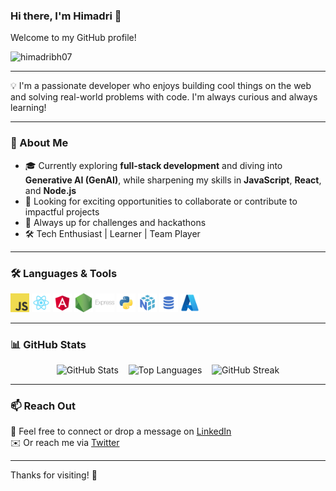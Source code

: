 ### Hi there, I'm Himadri 👋  
Welcome to my GitHub profile!

<p align="left">
  <img src="https://komarev.com/ghpvc/?username=himadribh07&label=Profile%20Views&color=d4af37&style=metal" alt="himadribh07" />
</p>

---

💡 I'm a passionate developer who enjoys building cool things on the web and solving real-world problems with code. I'm always curious and always learning!

---

### 🚀 About Me

- 🎓 Currently exploring **full-stack development** and diving into **Generative AI (GenAI)**, while sharpening my skills in **JavaScript**, **React**, and **Node.js**
- 💼 Looking for exciting opportunities to collaborate or contribute to impactful projects
- 🎯 Always up for challenges and hackathons
- 🛠️ Tech Enthusiast | Learner | Team Player

---
<!--
### 🔗 Connect with Me

<a href="https://linkedin.com/in/himadribhattacharya3/" target="_blank">
  <img align="left" alt="LinkedIn" width="24px" src="https://cdn-icons-png.flaticon.com/512/174/174857.png" />
</a>
<a href="https://twitter.com/slowcheetah07_" target="_blank">
  <img align="left" alt="Twitter" width="24px" src="https://cdn-icons-png.flaticon.com/512/733/733579.png" />
</a>
<a href="https://www.instagram.com/slowcheetah07_" target="_blank">
  <img align="left" alt="Instagram" width="24px" src="https://cdn-icons-png.flaticon.com/512/2111/2111463.png" />
</a>

<br/><br/>

-->

### 🛠️ Languages & Tools

<code><img height="30" src="https://raw.githubusercontent.com/github/explore/main/topics/javascript/javascript.png" alt="JavaScript"/></code>
<code><img height="30" src="https://raw.githubusercontent.com/github/explore/main/topics/react/react.png" alt="React"/></code>
<code><img height="30" src="https://raw.githubusercontent.com/github/explore/main/topics/angular/angular.png" alt="Angular"/></code>
<code><img height="30" src="https://raw.githubusercontent.com/github/explore/main/topics/nodejs/nodejs.png" alt="Node.js"/></code>
<code><img height="30" src="https://raw.githubusercontent.com/github/explore/main/topics/express/express.png" alt="Express.js"/></code>
<code><img height="30" src="https://raw.githubusercontent.com/github/explore/main/topics/python/python.png" alt="Python"/></code>
<code><img height="30" src="https://raw.githubusercontent.com/github/explore/main/topics/numpy/numpy.png" alt="NumPy"/></code>
<code><img height="30" src="https://raw.githubusercontent.com/github/explore/main/topics/sql/sql.png" alt="SQL"/></code>
<code><img height="30" src="https://raw.githubusercontent.com/github/explore/main/topics/azure/azure.png" alt="Azure"/></code>

---

### 📊 GitHub Stats

<p align="center">
  <img src="https://github-readme-stats.vercel.app/api?username=himadribh07&show_icons=true&theme=radical" alt="GitHub Stats" height="180"/>
  &nbsp;&nbsp;
  <img src="https://github-readme-stats.vercel.app/api/top-langs/?username=himadribh07&layout=compact&theme=radical" alt="Top Languages" height="180"/>
  &nbsp;&nbsp;
  <img src="https://github-readme-streak-stats.herokuapp.com/?user=himadribh07&theme=radical" alt="GitHub Streak" height="180"/>
</p>

---

### 📫 Reach Out

📍 Feel free to connect or drop a message on [LinkedIn](https://linkedin.com/in/himadribhattacharya3/)  
✉️ Or reach me via [Twitter](https://twitter.com/slowcheetah07_)

---

Thanks for visiting! 🚀

